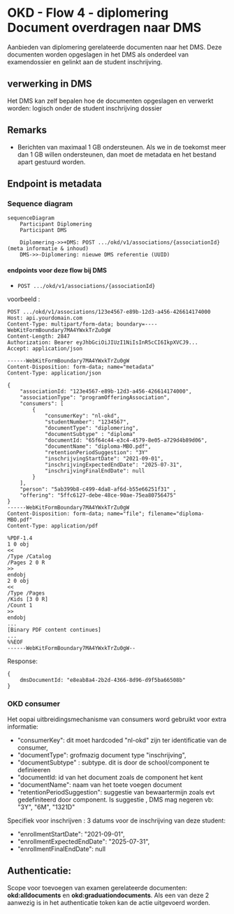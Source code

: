 # OKD - Flow 4 - diplomering Document overdragen naar DMS
Aanbieden van diplomering gerelateerde documenten naar het DMS. Deze documenten worden opgeslagen in het DMS als onderdeel van examendossier en gelinkt aan de student inschrijving.



## verwerking in DMS
Het DMS kan zelf bepalen hoe de documenten opgeslagen en verwerkt worden: logisch onder de student inschrijving dossier

## Remarks
- Berichten van maximaal 1 GB ondersteunen. Als we in de toekomst meer dan 1 GB willen ondersteunen, dan moet de metadata en het bestand apart gestuurd worden.



## Endpoint is metadata
### Sequence diagram
```mermaid
sequenceDiagram
    Participant Diplomering
    Participant DMS

    Diplomering->>+DMS: POST .../okd/v1/associations/{associationId} (meta informatie & inhoud)
    DMS->>-Diplomering: nieuwe DMS referentie (UUID)

```
#### endpoints voor deze flow bij DMS
- `POST .../okd/v1/associations/{associationId}`

voorbeeld :
```
POST .../okd/v1/associations/123e4567-e89b-12d3-a456-426614174000
Host: api.yourdomain.com
Content-Type: multipart/form-data; boundary=----WebKitFormBoundary7MA4YWxkTrZu0gW
Content-Length: 2847
Authorization: Bearer eyJhbGciOiJIUzI1NiIsInR5cCI6IkpXVCJ9...
Accept: application/json

------WebKitFormBoundary7MA4YWxkTrZu0gW
Content-Disposition: form-data; name="metadata"
Content-Type: application/json

{
    "associationId: "123e4567-e89b-12d3-a456-426614174000",
    "associationType": "programOfferingAssociation",
    "consumers": [
        {
            "consumerKey": "nl-okd",
            "studentNumber": "1234567",
            "documentType": "diplomering",
            "documentSubtype" : "diploma"
            "documentId: "65f64c44-e3c4-4579-8e05-a729d4b89d06",
            "documentName": "diploma-MBO.pdf",
            "retentionPeriodSuggestion": "3Y"
            "inschrijvingStartDate": "2021-09-01", 
            "inschrijvingExpectedEndDate": "2025-07-31",
            "inschrijvingFinalEndDate": null
        }
    ],
    "person": "5ab399b8-c499-4da8-af6d-b55e66251f31" ,
    "offering": "5ffc6127-debe-48ce-90ae-75ea80756475"
}
------WebKitFormBoundary7MA4YWxkTrZu0gW
Content-Disposition: form-data; name="file"; filename="diploma-MBO.pdf"
Content-Type: application/pdf

%PDF-1.4
1 0 obj
<<
/Type /Catalog
/Pages 2 0 R
>>
endobj
2 0 obj
<<
/Type /Pages
/Kids [3 0 R]
/Count 1
>>
endobj
...
[Binary PDF content continues]
...
%%EOF
------WebKitFormBoundary7MA4YWxkTrZu0gW--

```

Response:
```
{
    dmsDocumentId: "e8eab8a4-2b2d-4366-8d96-d9f5ba66508b"
}
```

### OKD consumer
Het oopai uitbreidingsmechanisme van consumers word gebruikt voor extra informatie:
* "consumerKey": dit moet hardcoded "nl-okd" zijn ter identificatie van de consumer,
* "documentType": grofmazig document type "inschrijving",
* "documentSubtype" : subtype. dit is door de school/component te definieeren
* "documentId: id van het document zoals de component het kent
* "documentName": naam van het toete voegen document
* "retentionPeriodSuggestion": suggestie van bewaartermijn zoals evt gedefiniteerd door component. Is suggestie , DMS mag negeren vb: "3Y", "6M", "1321D"

Specifiek voor inschrijven : 3 datums voor de inschrijving van deze student:
* "enrollmentStartDate": "2021-09-01", 
* "enrollmentExpectedEndDate": "2025-07-31",
* "enrollmentFinalEndDate": null

## Authenticatie:

Scope voor toevoegen van examen gerelateerde documenten: **okd:alldocuments** en **okd:graduationdocuments**.
Als een van deze 2 aanwezig is in het authenticatie token kan de actie uitgevoerd worden.
